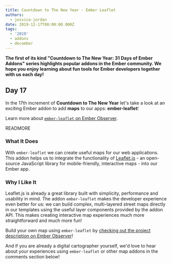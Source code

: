 ```yaml
---
title: Countdown to The New Year - Ember Leaflet
authors:
  - jessica-jordan
date: 2019-12-17T00:00:00.000Z
tags:
  - '2019'
  - addons
  - december
---
```



**The first of its kind "Countdown to The New Year: 31 Days of Ember Addons" series highlights popular addons in the Ember community. We hope you enjoy learning about fun tools for Ember developers together with us each day!**

## Day 17

In the 17th increment of **Countdown to The New Year** let's take a look at an exciting Ember addon to add **maps** to our apps: **ember-leaflet**!

Learn more about [`ember-leaflet` on Ember Observer](https://emberobserver.com/addons/ember-leaflet).

READMORE

### What It Does

With `ember-leaflet` we can create useful maps for our web applications. This addon helps us to integrate the functionality of [Leaflet.js](https://leafletjs.com/) - an open-source JavaScript library for mobile-friendly, interactive maps - into our Ember app.

### Why I Like It

Leaflet.js is already a great library built with simplicity, performance and usability in mind. The addon `ember-leaflet` makes the developer experience even better for us: we can build complex, multi-layered street maps directly in our templates using the useful layer components provided by the addon API. This makes creating interactive map experiences much more straightforward and much more fun!

Build your own map using `ember-leaflet` by [checking out the project description on Ember Observer](https://emberobserver.com/addons/ember-leaflet)!

And if you are already a digital cartographer yourself, we'd love to hear about your experiences using `ember-leaflet` or other map addons in the comments section below!
